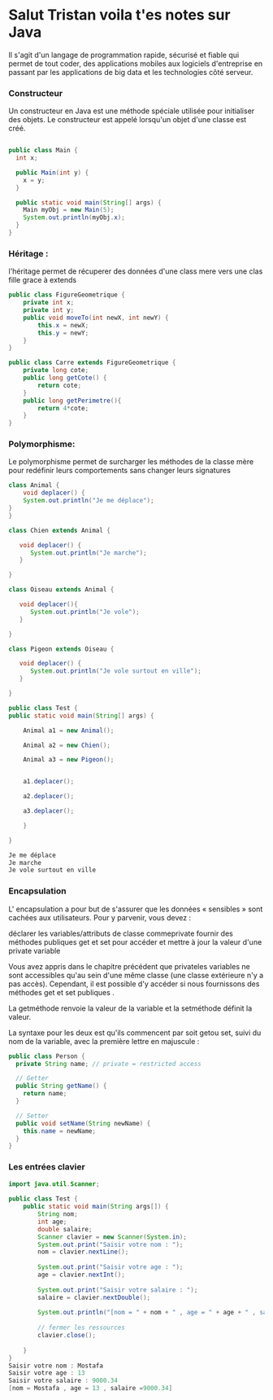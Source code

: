 # Salut Tristan voila t'es notes sur Java

Il s'agit d'un langage de programmation rapide, sécurisé et fiable qui permet de tout coder, des applications mobiles aux logiciels d'entreprise en passant par les applications de big data et les technologies côté serveur.


### Constructeur

Un constructeur en Java est une méthode spéciale utilisée pour initialiser des objets. Le constructeur est appelé lorsqu'un objet d'une classe est créé.

```Java

public class Main {
  int x;

  public Main(int y) {
    x = y;
  }

  public static void main(String[] args) {
    Main myObj = new Main(5);
    System.out.println(myObj.x);
  }
}
```

### Héritage : 

l'héritage permet de récuperer des données d'une class mere vers une clas fille grace à extends

```Java
public class FigureGeometrique {
    private int x;
    private int y;
    public void moveTo(int newX, int newY) {
        this.x = newX;
        this.y = newY;
    }
}

public class Carre extends FigureGeometrique {
    private long cote;
    public long getCote() {
        return cote;
    }
    public long getPerimetre(){
        return 4*cote;
    }
}
```
### Polymorphisme: 

Le polymorphisme permet de surcharger les méthodes de la classe mère pour redéfinir leurs comportements sans changer leurs signatures

```Java
class Animal {
    void deplacer() {
    System.out.println("Je me déplace");
}
}

class Chien extends Animal {

   void deplacer() {
      System.out.println("Je marche");
   }

}

class Oiseau extends Animal {

   void deplacer(){
      System.out.println("Je vole");
   }

}

class Pigeon extends Oiseau {

   void deplacer() {
      System.out.println("Je vole surtout en ville");
   }

}

public class Test {
public static void main(String[] args) {

    Animal a1 = new Animal();

    Animal a2 = new Chien();

    Animal a3 = new Pigeon();


    a1.deplacer();

    a2.deplacer();

    a3.deplacer();

    }

}

Je me déplace 
Je marche
Je vole surtout en ville
```


### Encapsulation

L' encapsulation a pour but de s'assurer que les données « sensibles » sont cachées aux utilisateurs. Pour y parvenir, vous devez :

déclarer les variables/attributs de classe commeprivate
fournir des méthodes publiques get et set pour accéder et mettre à jour la valeur d'une private variable



Vous avez appris dans le chapitre précédent que privateles variables ne sont accessibles qu'au sein d'une même classe (une classe extérieure n'y a pas accès). Cependant, il est possible d'y accéder si nous fournissons des méthodes get et set publiques .

La getméthode renvoie la valeur de la variable et la setméthode définit la valeur.

La syntaxe pour les deux est qu'ils commencent par soit getou set, suivi du nom de la variable, avec la première lettre en majuscule :

```Java
public class Person {
  private String name; // private = restricted access

  // Getter
  public String getName() {
    return name;
  }

  // Setter
  public void setName(String newName) {
    this.name = newName;
  }
}
```

### Les entrées clavier

```Java
import java.util.Scanner;
 
public class Test {
    public static void main(String args[]) {
        String nom;
        int age;
        double salaire;
        Scanner clavier = new Scanner(System.in);
        System.out.print("Saisir votre nom : ");
        nom = clavier.nextLine();
 
        System.out.print("Saisir votre age : ");
        age = clavier.nextInt();
 
        System.out.print("Saisir votre salaire : ");
        salaire = clavier.nextDouble();
 
        System.out.println("[nom = " + nom + " , age = " + age + " , salaire =" + salaire + "]");
 
        // fermer les ressources
        clavier.close();
 
    }
}
Saisir votre nom : Mostafa
Saisir votre age : 13
Saisir votre salaire : 9000.34
[nom = Mostafa , age = 13 , salaire =9000.34]
```
